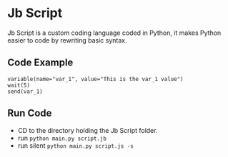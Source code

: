 # Jb Script
Jb Script is a custom coding language coded in Python, it makes Python easier to code by rewriting basic syntax.

## Code Example

```
variable(name="var_1", value="This is the var_1 value")
wait(5)
send(var_1)
```

## Run Code
- CD to the directory holding the Jb Script folder.
- run `python main.py script.jb`
- run silent `python main.py script.js -s`
